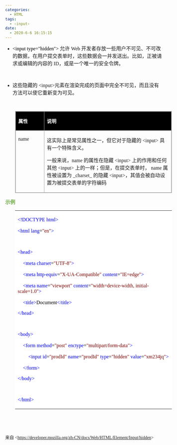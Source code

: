 ```yaml
---
categories:
  - HTML
tags:
  - ‹input›
date:
  - 2020-6-6 16:15:15
---
```


<ul style="list-style-type:disc">
    <li><span style="font-size:12.0pt"><span style="background-color:white"><span
                    style="font-family:&quot;Comic Sans MS&quot;"><span style="color:black">&lt;input
                        type="hidden"&gt;</span></span></span></span> <span style="font-size:12.0pt"><span
                style="font-family:&quot;Microsoft YaHei UI&quot;">允许</span></span><span style="font-size:12.0pt"><span
                style="font-family:&quot;Comic Sans MS&quot;"> Web </span></span><span style="font-size:12.0pt"><span
                style="font-family:&quot;Microsoft YaHei UI&quot;">开发者存放一些用户不可见、不可改的数据，在用户提交表单时，这些数据会一并发送出。比如，正被请求或编辑的内容的</span></span><span
            style="font-size:12.0pt"><span style="font-family:&quot;Comic Sans MS&quot;"> ID</span></span><span
            style="font-size:12.0pt"><span
                style="font-family:&quot;Microsoft YaHei UI&quot;">，或是一个唯一的安全令牌。</span></span></li>
</ul>
<p><span style="font-size:12.0pt"><span style="font-family:&quot;Comic Sans MS&quot;">&nbsp;</span></span></p>
<ul style="list-style-type:disc">
    <li><span style="font-size:12.0pt"><span style="font-family:&quot;Microsoft YaHei UI&quot;">这些隐藏的</span></span><span
            style="font-size:12.0pt"><span style="font-family:&quot;Comic Sans MS&quot;">
                &lt;input&gt;</span></span><span style="font-size:12.0pt"><span
                style="font-family:&quot;Microsoft YaHei UI&quot;">元素在渲染完成的页面中完全不可见，而且没有方法可以使它重新变为可见。</span></span>
    </li>
</ul>
<p><span style="font-size:12.0pt"><span style="font-family:&quot;Comic Sans MS&quot;">&nbsp;</span></span></p>
<table cellspacing="0" summary=""
    style="border-collapse:collapse; border-color:#a3a3a3; border-style:solid; border-width:1px; margin-left:32px"
    class=" cke_show_border">
    <tbody>
        <tr>
            <td
                style="background-color:black; border-bottom:1px solid #a3a3a3; border-left:1px solid #a3a3a3; border-right:1px solid #a3a3a3; border-top:1px solid #a3a3a3; vertical-align:top; width:1.0993in">
                <p><span style="font-size:11.5pt"><span style="font-family:&quot;Microsoft YaHei UI&quot;"><span
                                style="color:white"><strong>属性</strong></span></span></span></p>
            </td>
            <td
                style="background-color:black; border-bottom:1px solid #a3a3a3; border-left:1px solid #a3a3a3; border-right:1px solid #a3a3a3; border-top:1px solid #a3a3a3; vertical-align:top; width:6.6125in">
                <p><span style="font-size:11.5pt"><span style="font-family:&quot;Microsoft YaHei UI&quot;"><span
                                style="color:white"><strong>说明</strong></span></span></span></p>
            </td>
        </tr>
        <tr>
            <td
                style="border-bottom:1px solid #a3a3a3; border-left:1px solid #a3a3a3; border-right:1px solid #a3a3a3; border-top:1px solid #a3a3a3; vertical-align:top; width:1.0993in">
                <p><span style="font-size:12.0pt"><span style="font-family:&quot;Comic Sans MS&quot;">name</span></span>
                </p>
            </td>
            <td
                style="border-bottom:1px solid #a3a3a3; border-left:1px solid #a3a3a3; border-right:1px solid #a3a3a3; border-top:1px solid #a3a3a3; vertical-align:top; width:6.6569in">
                <p><span style="font-size:12.0pt"><span
                            style="font-family:&quot;Microsoft YaHei UI&quot;">这实际上是常见属性之一，但它对于隐藏的</span><span
                            style="font-family:&quot;Comic Sans MS&quot;"> &lt;input&gt; </span><span
                            style="font-family:&quot;Microsoft YaHei UI&quot;">具有一个特殊含义。</span></span></p>
                <p><span style="font-size:12.0pt"><span
                            style="font-family:&quot;Microsoft YaHei UI&quot;">一般来说，</span><span
                            style="font-family:&quot;Comic Sans MS&quot;">name </span><span
                            style="font-family:&quot;Microsoft YaHei UI&quot;">的属性在隐藏</span><span
                            style="font-family:&quot;Comic Sans MS&quot;"> &lt;input&gt; </span><span
                            style="font-family:&quot;Microsoft YaHei UI&quot;">上的作用和任何其他</span><span
                            style="font-family:&quot;Comic Sans MS&quot;"> &lt;input&gt; </span><span
                            style="font-family:&quot;Microsoft YaHei UI&quot;">上的一样；但是，在提交表单时，</span><span
                            style="font-family:&quot;Comic Sans MS&quot;"> name </span><span
                            style="font-family:&quot;Microsoft YaHei UI&quot;">属性被设置为</span><span
                            style="font-family:&quot;Comic Sans MS&quot;"> _charset_ </span><span
                            style="font-family:&quot;Microsoft YaHei UI&quot;">的隐藏</span><span
                            style="font-family:&quot;Comic Sans MS&quot;"> &lt;input&gt;</span><span
                            style="font-family:&quot;Microsoft YaHei UI&quot;">，其值会被自动设置为被提交表单的字符编码</span></span>
                </p>
            </td>
        </tr>
    </tbody>
</table>
<p><span style="font-size:12.0pt"><span style="font-family:&quot;Microsoft YaHei UI&quot;"><span
                style="color:#70ad47"><strong>示例</strong></span></span></span></p>
<table cellspacing="0" summary=""
    style="border-collapse:collapse; border-color:#a3a3a3; border-style:solid; border-width:0px; margin-left:32px"
    class=" cke_show_border">
    <tbody>
        <tr>
            <td
                style="background-color:white; border-bottom:0px; border-left:0px; border-right:0px; border-top:0px; vertical-align:top; width:5.9611in">
                <p><span style="font-size:12.0pt"><span style="font-family:&quot;Comic Sans MS&quot;"><span
                                style="color:blue">&lt;!DOCTYPE</span></span>&nbsp;<span
                            style="font-family:&quot;Comic Sans MS&quot;"><span
                                style="color:blue">html&gt;</span></span></span></p>
                <p><span style="font-size:12.0pt"><span style="font-family:&quot;Comic Sans MS&quot;"><span
                                style="color:blue">&lt;html</span></span>&nbsp;<span
                            style="font-family:&quot;Comic Sans MS&quot;"><span
                                style="color:blue">lang</span></span><span
                            style="font-family:&quot;Comic Sans MS&quot;"><span style="color:black">=</span></span><span
                            style="font-family:&quot;Comic Sans MS&quot;"><span
                                style="color:maroon">"en"</span></span><span
                            style="font-family:&quot;Comic Sans MS&quot;"><span
                                style="color:blue">&gt;</span></span></span></p>
                <p><span style="font-size:12.0pt"><span
                            style="font-family:&quot;Comic Sans MS&quot;">&nbsp;</span></span></p>
                <p><span style="font-size:12.0pt"><span style="font-family:&quot;Comic Sans MS&quot;"><span
                                style="color:blue">&lt;head&gt;</span></span></span></p>
                <p><span style="font-size:12.0pt">&nbsp;&nbsp;&nbsp;&nbsp;<span
                            style="font-family:&quot;Comic Sans MS&quot;"><span
                                style="color:blue">&lt;meta</span></span>&nbsp;<span
                            style="font-family:&quot;Comic Sans MS&quot;"><span
                                style="color:blue">charset</span></span><span
                            style="font-family:&quot;Comic Sans MS&quot;"><span style="color:black">=</span></span><span
                            style="font-family:&quot;Comic Sans MS&quot;"><span
                                style="color:maroon">"UTF-8"</span></span><span
                            style="font-family:&quot;Comic Sans MS&quot;"><span
                                style="color:blue">&gt;</span></span></span></p>
                <p><span style="font-size:12.0pt">&nbsp;&nbsp;&nbsp;&nbsp;<span
                            style="font-family:&quot;Comic Sans MS&quot;"><span
                                style="color:blue">&lt;meta</span></span>&nbsp;<span
                            style="font-family:&quot;Comic Sans MS&quot;"><span
                                style="color:blue">http-equiv</span></span><span
                            style="font-family:&quot;Comic Sans MS&quot;"><span style="color:black">=</span></span><span
                            style="font-family:&quot;Comic Sans MS&quot;"><span
                                style="color:maroon">"X-UA-Compatible"</span></span>&nbsp;<span
                            style="font-family:&quot;Comic Sans MS&quot;"><span
                                style="color:blue">content</span></span><span
                            style="font-family:&quot;Comic Sans MS&quot;"><span style="color:black">=</span></span><span
                            style="font-family:&quot;Comic Sans MS&quot;"><span
                                style="color:maroon">"IE=edge"</span></span><span
                            style="font-family:&quot;Comic Sans MS&quot;"><span
                                style="color:blue">&gt;</span></span></span></p>
                <p><span style="font-size:12.0pt">&nbsp;&nbsp;&nbsp;&nbsp;<span
                            style="font-family:&quot;Comic Sans MS&quot;"><span
                                style="color:blue">&lt;meta</span></span>&nbsp;<span
                            style="font-family:&quot;Comic Sans MS&quot;"><span
                                style="color:blue">name</span></span><span
                            style="font-family:&quot;Comic Sans MS&quot;"><span style="color:black">=</span></span><span
                            style="font-family:&quot;Comic Sans MS&quot;"><span
                                style="color:maroon">"viewport"</span></span>&nbsp;<span
                            style="font-family:&quot;Comic Sans MS&quot;"><span
                                style="color:blue">content</span></span><span
                            style="font-family:&quot;Comic Sans MS&quot;"><span style="color:black">=</span></span><span
                            style="font-family:&quot;Comic Sans MS&quot;"><span
                                style="color:maroon">"width=device-width,</span></span>&nbsp;<span
                            style="font-family:&quot;Comic Sans MS&quot;"><span
                                style="color:maroon">initial-scale=1.0"</span></span><span
                            style="font-family:&quot;Comic Sans MS&quot;"><span
                                style="color:blue">&gt;</span></span></span></p>
                <p><span style="font-size:12.0pt">&nbsp;&nbsp;&nbsp;&nbsp;<span
                            style="font-family:&quot;Comic Sans MS&quot;"><span
                                style="color:blue">&lt;title&gt;</span></span><span
                            style="font-family:&quot;Comic Sans MS&quot;"><span
                                style="color:black">Document</span></span><span
                            style="font-family:&quot;Comic Sans MS&quot;"><span
                                style="color:blue">&lt;/title&gt;</span></span></span></p>
                <p><span style="font-size:12.0pt"><span style="font-family:&quot;Comic Sans MS&quot;"><span
                                style="color:blue">&lt;/head&gt;</span></span></span></p>
                <p><span style="font-size:12.0pt"><span
                            style="font-family:&quot;Comic Sans MS&quot;">&nbsp;</span></span></p>
                <p><span style="font-size:12.0pt"><span style="font-family:&quot;Comic Sans MS&quot;"><span
                                style="color:blue">&lt;body&gt;</span></span></span></p>
                <p><span style="font-size:12.0pt">&nbsp;&nbsp;&nbsp;&nbsp;<span
                            style="font-family:&quot;Comic Sans MS&quot;"><span
                                style="color:blue">&lt;form</span></span>&nbsp;<span
                            style="font-family:&quot;Comic Sans MS&quot;"><span
                                style="color:blue">method</span></span><span
                            style="font-family:&quot;Comic Sans MS&quot;"><span style="color:black">=</span></span><span
                            style="font-family:&quot;Comic Sans MS&quot;"><span
                                style="color:maroon">"post"</span></span>&nbsp;<span
                            style="font-family:&quot;Comic Sans MS&quot;"><span
                                style="color:blue">enctype</span></span><span
                            style="font-family:&quot;Comic Sans MS&quot;"><span style="color:black">=</span></span><span
                            style="font-family:&quot;Comic Sans MS&quot;"><span
                                style="color:maroon">"multipart/form-data"</span></span><span
                            style="font-family:&quot;Comic Sans MS&quot;"><span
                                style="color:blue">&gt;</span></span></span></p>
                <p><span style="font-size:12.0pt">&nbsp;&nbsp;&nbsp;&nbsp;&nbsp;&nbsp;&nbsp;&nbsp;<span
                            style="font-family:&quot;Comic Sans MS&quot;"><span
                                style="color:blue">&lt;input</span></span>&nbsp;<span
                            style="font-family:&quot;Comic Sans MS&quot;"><span style="color:blue">id</span></span><span
                            style="font-family:&quot;Comic Sans MS&quot;"><span style="color:black">=</span></span><span
                            style="font-family:&quot;Comic Sans MS&quot;"><span
                                style="color:maroon">"prodId"</span></span>&nbsp;<span
                            style="font-family:&quot;Comic Sans MS&quot;"><span
                                style="color:blue">name</span></span><span
                            style="font-family:&quot;Comic Sans MS&quot;"><span style="color:black">=</span></span><span
                            style="font-family:&quot;Comic Sans MS&quot;"><span
                                style="color:maroon">"prodId"</span></span>&nbsp;<span
                            style="font-family:&quot;Comic Sans MS&quot;"><span
                                style="color:blue">type</span></span><span
                            style="font-family:&quot;Comic Sans MS&quot;"><span style="color:black">=</span></span><span
                            style="font-family:&quot;Comic Sans MS&quot;"><span
                                style="color:maroon">"hidden"</span></span>&nbsp;<span
                            style="font-family:&quot;Comic Sans MS&quot;"><span
                                style="color:blue">value</span></span><span
                            style="font-family:&quot;Comic Sans MS&quot;"><span style="color:black">=</span></span><span
                            style="font-family:&quot;Comic Sans MS&quot;"><span
                                style="color:maroon">"xm234jq"</span></span><span
                            style="font-family:&quot;Comic Sans MS&quot;"><span
                                style="color:blue">&gt;</span></span></span></p>
                <p><span style="font-size:12.0pt">&nbsp;&nbsp;&nbsp;&nbsp;<span
                            style="font-family:&quot;Comic Sans MS&quot;"><span
                                style="color:blue">&lt;/form&gt;</span></span></span></p>
                <p><span style="font-size:12.0pt"><span style="font-family:&quot;Comic Sans MS&quot;"><span
                                style="color:blue">&lt;/body&gt;</span></span></span></p>
                <p><span style="font-size:12.0pt"><span
                            style="font-family:&quot;Comic Sans MS&quot;">&nbsp;</span></span></p>
                <p><span style="font-size:12.0pt"><span style="font-family:&quot;Comic Sans MS&quot;"><span
                                style="color:blue">&lt;/html&gt;</span></span></span></p>
            </td>
        </tr>
    </tbody>
</table>
<p><span style="font-size:12.0pt"><span style="font-family:&quot;Comic Sans MS&quot;">&nbsp;</span></span></p>
<p><span style="font-size:12.0pt"><span style="font-family:&quot;Comic Sans MS&quot;">&nbsp;</span></span></p>
<p><span style="font-family:&quot;Microsoft YaHei UI&quot;">来自</span><span
        style="font-family:&quot;Comic Sans MS&quot;"> &lt;</span><a
        data-cke-saved-href="https://developer.mozilla.org/zh-CN/docs/Web/HTML/Element/Input/hidden"
        href="https://developer.mozilla.org/zh-CN/docs/Web/HTML/Element/Input/hidden"><span
            style="font-family:&quot;Comic Sans MS&quot;">https://developer.mozilla.org/zh-CN/docs/Web/HTML/Element/Input/hidden</span></a><span
        style="font-family:&quot;Comic Sans MS&quot;">&gt; </span></p>
